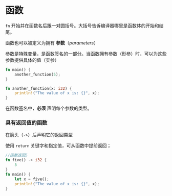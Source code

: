 # 函数

`fn` 开始并在函数名后跟一对圆括号。大括号告诉编译器哪里是函数体的开始和结尾。

函数也可以被定义为拥有 **参数**（*parameters*）

参数是特殊变量，是函数签名的一部分。当函数拥有参数（形参）时，可以为这些参数提供具体的值（实参）

```rust
fn main() {
    another_function(5);
}

fn another_function(x: i32) {
    println!("The value of x is: {}", x);
}
```

在函数签名中，**必须** 声明每个参数的类型。

### 具有返回值的函数

在箭头（`->`）后声明它的返回类型

使用 `return` 关键字和指定值，可从函数中提前返回；

```rust
//函数返回5
fn five() -> i32 {
    5
}
fn main() {
    let x = five();
    println!("The value of x is: {}", x);
}
```